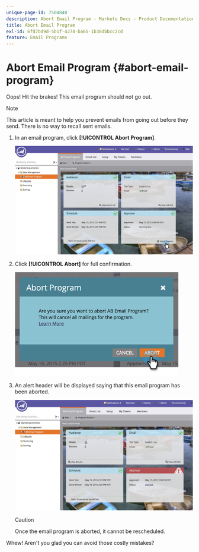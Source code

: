 ```yaml
---
unique-page-id: 7504840
description: Abort Email Program - Marketo Docs - Product Documentation
title: Abort Email Program
exl-id: 6fd7bd9d-5b1f-4278-ba65-1b38dbbcc2cd
feature: Email Programs
---
```

# Abort Email Program {#abort-email-program}

Oops! Hit the brakes! This email program should not go out.

>[!NOTE]
>
>This article is meant to help you prevent emails from going out before they send. There is no way to recall sent emails.

1. In an email program, click **[!UICONTROL Abort Program]**.

   ![](assets/dashboardleads.jpg)

1. Click **[!UICONTROL Abort]** for full confirmation.

   ![](assets/image2015-5-20-15-3a24-3a35.png)

1. An alert header will be displayed saying that this email program has been aborted.

   ![](assets/dashboardleadchange2.jpg)

   >[!CAUTION]
   >
   >Once the email program is aborted, it cannot be rescheduled.

Whew! Aren't you glad you can avoid those costly mistakes?
